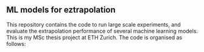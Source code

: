 ## ML models for eztrapolation
This repository contains the code to run large scale experiments, and evaluate the extrapolation performance of several machine learning models. This is my MSc thesis project at ETH Zurich. The code is organised as follows:
